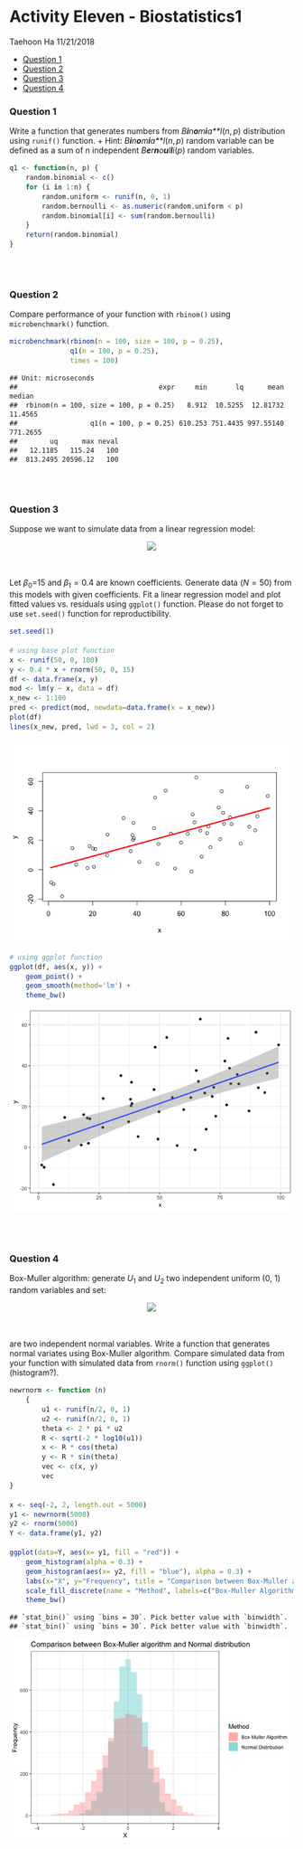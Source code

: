 Activity Eleven - Biostatistics1
================
Taehoon Ha
11/21/2018

-   [Question 1](#question-1)
-   [Question 2](#question-2)
-   [Question 3](#question-3)
-   [Question 4](#question-4)

### Question 1

Write a function that generates numbers from *B**i**n**o**m**i**a**l*(*n*, *p*) distribution using `runif()` function. + Hint: *B**i**n**o**m**i**a**l*(*n*, *p*) random variable can be defined as a sum of n independent *B**e**r**n**o**u**l**l**i*(*p*) random variables.

``` r
q1 <- function(n, p) {
    random.binomial <- c()
    for (i in 1:n) {
        random.uniform <- runif(n, 0, 1)
        random.bernoulli <- as.numeric(random.uniform < p)
        random.binomial[i] <- sum(random.bernoulli)
    }
    return(random.binomial)
}
```

<br><br>

### Question 2

Compare performance of your function with `rbinom()` using `microbenchmark()` function.

``` r
microbenchmark(rbinom(n = 100, size = 100, p = 0.25),
               q1(n = 100, p = 0.25),
               times = 100)
```

    ## Unit: microseconds
    ##                                   expr     min       lq      mean   median
    ##  rbinom(n = 100, size = 100, p = 0.25)   8.912  10.5255  12.81732  11.4565
    ##                  q1(n = 100, p = 0.25) 610.253 751.4435 997.55140 771.2655
    ##        uq      max neval
    ##   12.1185   115.24   100
    ##  813.2495 20596.12   100

<br><br>

### Question 3

Suppose we want to simulate data from a linear regression model:

<p align="center">
<img src = 'https://ws1.sinaimg.cn/large/006tNbRwly1fxgcsuhyd6j30jj02faa6.jpg'>
</p>
<br>

Let *β*<sub>0</sub>=15 and *β*<sub>1</sub> = 0.4 are known coefficients. Generate data (*N* = 50) from this models with given coefficients. Fit a linear regression model and plot fitted values vs. residuals using `ggplot()` function. Please do not forget to use `set.seed()` function for reproductibility.

``` r
set.seed(1)

# using base plot function
x <- runif(50, 0, 100)
y <- 0.4 * x + rnorm(50, 0, 15)
df <- data.frame(x, y)
mod <- lm(y ~ x, data = df)
x_new <- 1:100
pred <- predict(mod, newdata=data.frame(x = x_new))
plot(df)
lines(x_new, pred, lwd = 3, col = 2)
```

![](Activity11_Biostat1_files/figure-markdown_github/unnamed-chunk-3-1.png)

``` r
# using ggplot function
ggplot(df, aes(x, y)) +
    geom_point() +
    geom_smooth(method='lm') +
    theme_bw()
```

![](Activity11_Biostat1_files/figure-markdown_github/unnamed-chunk-3-2.png)

<br><br>

### Question 4

Box-Muller algorithm: generate *U*<sub>1</sub> and *U*<sub>2</sub> two independent uniform (0, 1) random variables and set:

<p align="center">
<img src = 'https://ws1.sinaimg.cn/large/006tNbRwly1fxgqt6hpblj309i042t8q.jpg'>
</p>
<br>

are two independent normal variables. Write a function that generates normal variates using Box-Muller algorithm. Compare simulated data from your function with simulated data from `rnorm()` function using `ggplot()` (histogram?).

``` r
newrnorm <- function (n) 
    {
        u1 <- runif(n/2, 0, 1)
        u2 <- runif(n/2, 0, 1)
        theta <- 2 * pi * u2
        R <- sqrt(-2 * log10(u1))
        x <- R * cos(theta)
        y <- R * sin(theta)
        vec <- c(x, y)
        vec
}

x <- seq(-2, 2, length.out = 5000)
y1 <- newrnorm(5000) 
y2 <- rnorm(5000)
Y <- data.frame(y1, y2)

ggplot(data=Y, aes(x= y1, fill = "red")) + 
    geom_histogram(alpha = 0.3) + 
    geom_histogram(aes(x= y2, fill = "blue"), alpha = 0.3) +
    labs(x="X", y="Frequency", title = "Comparison between Box-Muller algorithm and Normal distribution ") +
    scale_fill_discrete(name = "Method", labels=c("Box-Muller Algorithm","Normal Distribution")) +
    theme_bw()
```

    ## `stat_bin()` using `bins = 30`. Pick better value with `binwidth`.
    ## `stat_bin()` using `bins = 30`. Pick better value with `binwidth`.

![](Activity11_Biostat1_files/figure-markdown_github/unnamed-chunk-4-1.png)
